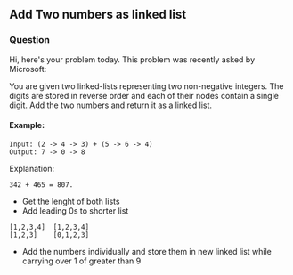 ## Add Two numbers as linked list

### Question
Hi, here's your problem today. This problem was recently asked by Microsoft:

You are given two linked-lists representing two non-negative integers. The digits are stored in reverse order and each of their nodes contain a single digit. Add the two numbers and return it as a linked list.

#### Example:
```
Input: (2 -> 4 -> 3) + (5 -> 6 -> 4)
Output: 7 -> 0 -> 8
```
Explanation: 
```
342 + 465 = 807.
```

- Get the lenght of both lists
- Add leading 0s to shorter list

```
[1,2,3,4]  [1,2,3,4]
[1,2,3]    [0,1,2,3]
```
- Add the numbers individually and store them in new linked list while carrying over 1 of greater than 9 
